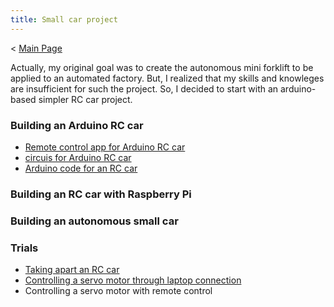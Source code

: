 ```yaml
---
title: Small car project
---
```

< [Main Page](https://enginebeast.github.io)

Actually, my original goal was to create the autonomous mini forklift to be applied to an automated factory. But, I realized that my skills and knowleges are insufficient for such the project. So, I decided to start with an arduino-based simpler RC car project. 

### Building an Arduino RC car
- [Remote control app for Arduino RC car](https://enginebeast.github.io/smallcar4/)
- [circuis for Arduino RC car](https://enginebeast.github.io/smallcar5/)
- [Arduino code for an RC car](https://enginebeast.github.io/smallcar6/)

### Building an RC car with Raspberry Pi

### Building an autonomous small car

### Trials
- [Taking apart an RC car](https://enginebeast.github.io/2025-09-18-apart_rccar/)
- [Controlling a servo motor through laptop connection](https://enginebeast.github.io/2025-09-18-laptop_control_servo/)
- Controlling a servo motor with remote control
